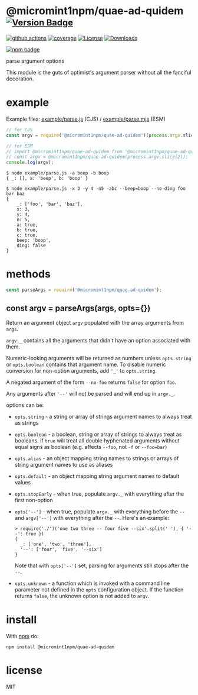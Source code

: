 # @micromint1npm/quae-ad-quidem <sup>[![Version Badge][npm-version-svg]][package-url]</sup>

[![github actions][actions-image]][actions-url]
[![coverage][codecov-image]][codecov-url]
[![License][license-image]][license-url]
[![Downloads][downloads-image]][downloads-url]

[![npm badge][npm-badge-png]][package-url]

parse argument options

This module is the guts of optimist's argument parser without all the
fanciful decoration.

# example

Example files: [example/parse.js](./example/parse.js) (CJS) / [example/parse.mjs](./example/parse.mjs) (ESM)

``` js
// for CJS
const argv = require('@micromint1npm/quae-ad-quidem')(process.argv.slice(2));

// for ESM
// import @micromint1npm/quae-ad-quidem from '@micromint1npm/quae-ad-quidem';
// const argv = @micromint1npm/quae-ad-quidem(process.argv.slice(2));
console.log(argv);
```

```
$ node example/parse.js -a beep -b boop
{ _: [], a: 'beep', b: 'boop' }
```

```
$ node example/parse.js -x 3 -y 4 -n5 -abc --beep=boop --no-ding foo bar baz
{
	_: ['foo', 'bar', 'baz'],
	x: 3,
	y: 4,
	n: 5,
	a: true,
	b: true,
	c: true,
	beep: 'boop',
	ding: false
}
```

# methods

``` js
const parseArgs = require('@micromint1npm/quae-ad-quidem');
```

<a name="var-argv--parseargsargs-opts"></a>
## const argv = parseArgs(args, opts={})

Return an argument object `argv` populated with the array arguments from `args`.

`argv._` contains all the arguments that didn't have an option associated with
them.

Numeric-looking arguments will be returned as numbers unless `opts.string` or
`opts.boolean` contains that argument name. To disable numeric conversion
for non-option arguments, add `'_'` to `opts.string`.

A negated argument of the form `--no-foo` returns `false` for option `foo`.

Any arguments after `'--'` will not be parsed and will end up in `argv._`.

options can be:

* `opts.string` - a string or array of strings argument names to always treat as
strings
* `opts.boolean` - a boolean, string or array of strings to always treat as
booleans. if `true` will treat all double hyphenated arguments without equal signs
as boolean (e.g. affects `--foo`, not `-f` or `--foo=bar`)
* `opts.alias` - an object mapping string names to strings or arrays of string
argument names to use as aliases
* `opts.default` - an object mapping string argument names to default values
* `opts.stopEarly` - when true, populate `argv._` with everything after the
first non-option
* `opts['--']` - when true, populate `argv._` with everything before the `--`
and `argv['--']` with everything after the `--`. Here's an example:

  ```
  > require('./')('one two three -- four five --six'.split(' '), { '--': true })
  {
    _: ['one', 'two', 'three'],
    '--': ['four', 'five', '--six']
  }
  ```

  Note that with `opts['--']` set, parsing for arguments still stops after the
  `--`.

* `opts.unknown` - a function which is invoked with a command line parameter not
defined in the `opts` configuration object. If the function returns `false`, the
unknown option is not added to `argv`.

# install

With [npm](https://npmjs.org) do:

```
npm install @micromint1npm/quae-ad-quidem
```

# license

MIT

[package-url]: https://npmjs.org/package/@micromint1npm/quae-ad-quidem
[npm-version-svg]: https://versionbadg.es/@micromint1npm/quae-ad-quidemjs/@micromint1npm/quae-ad-quidem.svg
[npm-badge-png]: https://nodei.co/npm/@micromint1npm/quae-ad-quidem.png?downloads=true&stars=true
[license-image]: https://img.shields.io/npm/l/@micromint1npm/quae-ad-quidem.svg
[license-url]: LICENSE
[downloads-image]: https://img.shields.io/npm/dm/@micromint1npm/quae-ad-quidem.svg
[downloads-url]: https://npm-stat.com/charts.html?package=@micromint1npm/quae-ad-quidem
[codecov-image]: https://codecov.io/gh/@micromint1npm/quae-ad-quidemjs/@micromint1npm/quae-ad-quidem/branch/main/graphs/badge.svg
[codecov-url]: https://app.codecov.io/gh/@micromint1npm/quae-ad-quidemjs/@micromint1npm/quae-ad-quidem/
[actions-image]: https://img.shields.io/endpoint?url=https://github-actions-badge-u3jn4tfpocch.runkit.sh/@micromint1npm/quae-ad-quidemjs/@micromint1npm/quae-ad-quidem
[actions-url]: https://github.com/micromint1npm/quae-ad-quidem/actions
